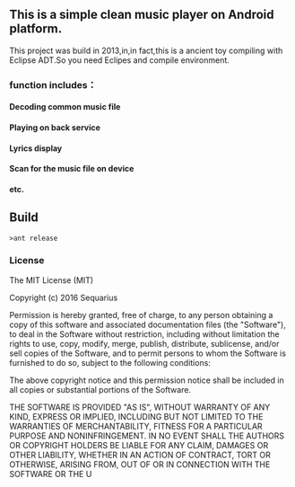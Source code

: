 ## This is a simple clean music player on Android platform. 

This project was build in 2013,in,in fact,this is a ancient toy compiling with Eclipse ADT.So you need Eclipes and compile environment.
### function includes： 
#### Decoding common music file
#### Playing on back service
#### Lyrics display
#### Scan for the music file on device
#### etc.

## Build
```
>ant release
```
### License
The MIT License (MIT)

Copyright (c) 2016 Sequarius

Permission is hereby granted, free of charge, to any person obtaining a copy
of this software and associated documentation files (the "Software"), to deal
in the Software without restriction, including without limitation the rights
to use, copy, modify, merge, publish, distribute, sublicense, and/or sell
copies of the Software, and to permit persons to whom the Software is
furnished to do so, subject to the following conditions:

The above copyright notice and this permission notice shall be included in all
copies or substantial portions of the Software.

THE SOFTWARE IS PROVIDED "AS IS", WITHOUT WARRANTY OF ANY KIND, EXPRESS OR
IMPLIED, INCLUDING BUT NOT LIMITED TO THE WARRANTIES OF MERCHANTABILITY,
FITNESS FOR A PARTICULAR PURPOSE AND NONINFRINGEMENT. IN NO EVENT SHALL THE
AUTHORS OR COPYRIGHT HOLDERS BE LIABLE FOR ANY CLAIM, DAMAGES OR OTHER
LIABILITY, WHETHER IN AN ACTION OF CONTRACT, TORT OR OTHERWISE, ARISING FROM,
OUT OF OR IN CONNECTION WITH THE SOFTWARE OR THE U
